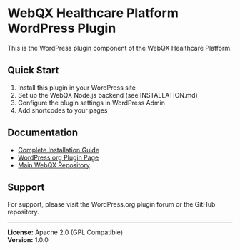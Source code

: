 # WebQX Healthcare Platform WordPress Plugin

This is the WordPress plugin component of the WebQX Healthcare Platform. 

## Quick Start

1. Install this plugin in your WordPress site
2. Set up the WebQX Node.js backend (see INSTALLATION.md)
3. Configure the plugin settings in WordPress Admin
4. Add shortcodes to your pages

## Documentation

- [Complete Installation Guide](INSTALLATION.md)
- [WordPress.org Plugin Page](https://wordpress.org/plugins/webqx-healthcare-platform/)
- [Main WebQX Repository](https://github.com/WebQx/webqx)

## Support

For support, please visit the WordPress.org plugin forum or the GitHub repository.

---

**License:** Apache 2.0 (GPL Compatible)  
**Version:** 1.0.0
